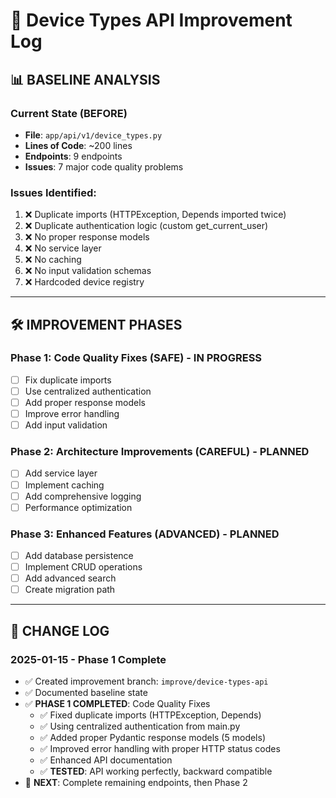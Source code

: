 # 🔧 Device Types API Improvement Log

## 📊 **BASELINE ANALYSIS**

### **Current State (BEFORE)**
- **File**: `app/api/v1/device_types.py`
- **Lines of Code**: ~200 lines
- **Endpoints**: 9 endpoints
- **Issues**: 7 major code quality problems

### **Issues Identified:**
1. ❌ Duplicate imports (HTTPException, Depends imported twice)
2. ❌ Duplicate authentication logic (custom get_current_user)
3. ❌ No proper response models
4. ❌ No service layer
5. ❌ No caching
6. ❌ No input validation schemas
7. ❌ Hardcoded device registry

---

## 🛠️ **IMPROVEMENT PHASES**

### **Phase 1: Code Quality Fixes (SAFE) - IN PROGRESS**
- [ ] Fix duplicate imports
- [ ] Use centralized authentication
- [ ] Add proper response models
- [ ] Improve error handling
- [ ] Add input validation

### **Phase 2: Architecture Improvements (CAREFUL) - PLANNED**
- [ ] Add service layer
- [ ] Implement caching
- [ ] Add comprehensive logging
- [ ] Performance optimization

### **Phase 3: Enhanced Features (ADVANCED) - PLANNED**
- [ ] Add database persistence
- [ ] Implement CRUD operations
- [ ] Add advanced search
- [ ] Create migration path

---

## 📝 **CHANGE LOG**

### **2025-01-15 - Phase 1 Complete**
- ✅ Created improvement branch: `improve/device-types-api`
- ✅ Documented baseline state
- ✅ **PHASE 1 COMPLETED**: Code Quality Fixes
  - ✅ Fixed duplicate imports (HTTPException, Depends)
  - ✅ Using centralized authentication from main.py
  - ✅ Added proper Pydantic response models (5 models)
  - ✅ Improved error handling with proper HTTP status codes
  - ✅ Enhanced API documentation
  - ✅ **TESTED**: API working perfectly, backward compatible
- 🔄 **NEXT**: Complete remaining endpoints, then Phase 2